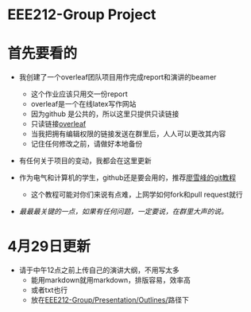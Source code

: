 # EEE212-Group Project
# 首先要看的
- 我创建了一个overleaf团队项目用作完成report和演讲的beamer
   * 这个作业应该只用交一份report
   * overleaf是一个在线latex写作网站
   - 因为github 是公共的，所以这里只提供只读链接
   - 只读链接[overleaf](https://www.overleaf.com/read/qjhghfgknbsq)
   - 当我把拥有编辑权限的链接发送在群里后，人人可以更改其内容
   - 记住任何修改之前，请做好本地备份
- 有任何关于项目的变动，我都会在这里更新
- 作为电气和计算机的学生，github还是要会用的，推荐[廖雪峰的git教程](https://www.liaoxuefeng.com/wiki/0013739516305929606dd18361248578c67b8067c8c017b000)

    - 这个教程可能对你们来说有点难，上网学如何fork和pull request就行
- *最最最关键的一点，如果有任何问题，一定要说，在群里大声的说。*
# 4月29日更新
- 请于中午12点之前上传自己的演讲大纲，不用写太多
    - 能用markdown就用markdown，排版容易，效率高
    - 或者txt也行
    - 放在[EEE212-Group/Presentation/Outlines/](https://github.com/Davidgzx/EEE212-Group/tree/master/Presentation/Outlines)路径下
